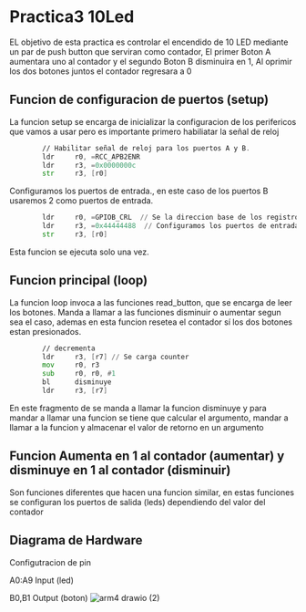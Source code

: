 # Practica3 10Led
EL objetivo de esta practica es controlar el encendido de 10 LED mediante un par de push button que serviran como contador, El primer Boton A aumentara uno al contador y el segundo Boton B disminuira en 1, Al oprimir los dos botones juntos el contador regresara a 0

## Funcion de configuracion de puertos (setup)
La funcion setup se encarga de inicializar la configuracion de los perifericos que vamos a usar pero es importante primero habiliatar la señal de reloj 
```asm
        // Habilitar señal de reloj para los puertos A y B.
        ldr     r0, =RCC_APB2ENR
        ldr     r3, =0x0000000c
        str     r3, [r0]
```
Configuramos los puertos de entrada., en este caso de los puertos B usaremos 2 como puertos de entrada.

```asm
        ldr     r0, =GPIOB_CRL  // Se la direccion base de los registros B
        ldr     r3, =0x44444488  // Configuramos los puertos de entrada B0 y B1
        str     r3, [r0]
```

Esta funcion se ejecuta solo una vez.

## Funcion principal (loop)
La funcion loop invoca a las funciones read_button, que se encarga de leer los botones.
Manda a llamar a las funciones disminuir o aumentar segun sea el caso, ademas en esta funcion resetea el contador sí los dos botones estan presionados.

```asm
        // decrementa
        ldr     r3, [r7] // Se carga counter
        mov     r0, r3
        sub     r0, r0, #1
        bl      disminuye
        ldr     r3, [r7]
```
En este fragmento de se manda a llamar la funcion disminuye y para mandar a llamar una funcion se tiene que calcular el argumento, mandar a llamar a la funcion y almacenar el valor de retorno en un argumento 


## Funcion  Aumenta en 1 al contador (aumentar) y disminuye en 1 al contador (disminuir)
Son funciones diferentes que hacen una funcion similar, en estas funciones se configuran los puertos de salida (leds) dependiendo del valor del contador 

## Diagrama de Hardware
Configutracion de pin

A0:A9 Input (led)

B0,B1 Output (boton)
![arm4 drawio (2)](https://github.com/Miguel-Rosario/10Led/assets/126648916/e587deef-19e2-4f6a-89a6-6d110a0ed9f7)

